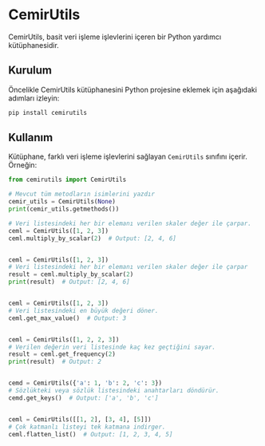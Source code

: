 # CemirUtils

CemirUtils, basit veri işleme işlevlerini içeren bir Python yardımcı kütüphanesidir.

## Kurulum

Öncelikle CemirUtils kütüphanesini Python projesine eklemek için aşağıdaki adımları izleyin:

```bash
pip install cemirutils
````


## Kullanım

Kütüphane, farklı veri işleme işlevlerini sağlayan `CemirUtils` sınıfını içerir. Örneğin:


```python
from cemirutils import CemirUtils

# Mevcut tüm metodların isimlerini yazdır
cemir_utils = CemirUtils(None)
print(cemir_utils.getmethods())

# Veri listesindeki her bir elemanı verilen skaler değer ile çarpar.
ceml = CemirUtils([1, 2, 3])
ceml.multiply_by_scalar(2)  # Output: [2, 4, 6]


ceml = CemirUtils([1, 2, 3])
# Veri listesindeki her bir elemanı verilen skaler değer ile çarpar
result = ceml.multiply_by_scalar(2)
print(result)  # Output: [2, 4, 6]


ceml = CemirUtils([1, 2, 3])
# Veri listesindeki en büyük değeri döner.
ceml.get_max_value()  # Output: 3


ceml = CemirUtils([1, 2, 2, 3])
# Verilen değerin veri listesinde kaç kez geçtiğini sayar.
result = ceml.get_frequency(2)
print(result)  # Output: 2


cemd = CemirUtils({'a': 1, 'b': 2, 'c': 3})
# Sözlükteki veya sözlük listesindeki anahtarları döndürür.
cemd.get_keys()  # Output: ['a', 'b', 'c']


ceml = CemirUtils([[1, 2], [3, 4], [5]])
# Çok katmanlı listeyi tek katmana indirger.
ceml.flatten_list()  # Output: [1, 2, 3, 4, 5]

````